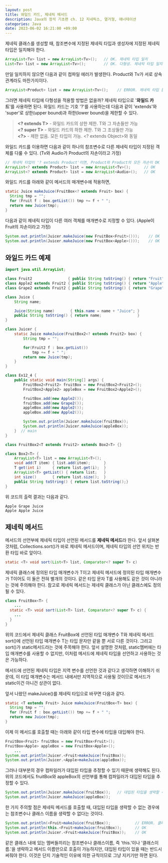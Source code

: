 ```yaml
---
layout: post
title: 와일드 카드, 제네릭 메서드
description: Java의 정석 기초편 ch. 12 지네릭스, 열거형, 애너테이션
categories: Java
date: 2023-06-02 16:21:00 +09:00
---
```

제네릭 클래스를 생성할 때, 참조변수에 지정된 제네릭 타입과 생성자에 지정된 제네릭 타입은 일치해야 한다.

```java
ArrayList<Tv> list = new ArrayList<Tv>();   // OK. 제네릭 타입 일치
List<Tv> list = new ArrayList<Tv>();        // OK. 다형성. 제네릭 타입 일치
```

만일 일치하지 않으면 다음과 같이 컴파일 에러가 발생한다. Product와 Tv가 서로 상속관계라도 마찬가지이다.

```java
ArrayList<Product> list = new ArrayList<Tv>();    // ERROR. 제네릭 타입 불일치
```

그러면 제네릭 타입에 다형성을 적용할 방법은 없을까? 제네릭 타입으로 '**와일드 카드**'를 사용하면 된다. 와일드 카드는 기호 '?'를 사용하는데 다음과 같이 'extends'와 'super'로 상한(upper bound)과 하한(lower bound)을 제한할 수 있다.

> **&lt;? extends T&gt;** - 와일드 카드의 상한 제한. T와 그 자손들만 가능\
> **&lt;? super T&gt;** - 와일드 카드의 하한 제한. T와 그 조상들만 가능\
> **&lt;?&gt;** - 제한 없음. 모든 타입이 가능. &lt;? extends Object&gt;와 동일

와일드 카드를 이용하면 다음과 같이 하나의 참조변수로 다른 제네릭 타입이 지정된 객체를 다룰 수 있다. (Tv와 Audio가 Product의 자손이라고 가정)

```java
// 제네릭 타입이 '? extends Product'이면, Product와 Product의 모든 자손이 OK
ArrayList<? extends Product> list = new ArrayList<Tv>();      // OK
ArrayList<? extends Product> list = new ArrayList<Audio>();   // OK
```

와일드 카드를 아래와 같이 메서드의 매개변수에 적용하면,

```java
static Juice makeJuice(FruitBox<? extends Fruit> box) {
  String tmp = "";
  for (Fruit f : box.getList()) tmp += f + " ";
  return new Juice(tmp);
}
```

다음과 같이 제네릭 타입이 다른 여러 객체를 매개변수로 지정할 수 있다. (Apple이 Fruit의 자손이라고 가정)

```java
System.out.println(Juicer.makeJuice(new FruitBox<Fruit>()));    // OK
System.out.println(Juicer.makeJuice(new FruitBox<Apple>()));    // OK
```


## 와일드 카드 예제

```java
import java.util.ArrayList;

class Fruit2		       	{ public String toString() { return "Fruit";}}
class Apple2 extends Fruit2	{ public String toString() { return "Apple";}}
class Grape2 extends Fruit2	{ public String toString() { return "Grape";}}

class Juice {
	String name;

	Juice(String name)       { this.name = name + "Juice"; }
	public String toString() { return name;                }
}

class Juicer {
	static Juice makeJuice(FruitBox2<? extends Fruit2> box) {
		String tmp = "";

		for(Fruit2 f : box.getList()) 
			tmp += f + " ";
		return new Juice(tmp);
	}
}

class Ex12_4 {
	public static void main(String[] args) {
		FruitBox2<Fruit2> fruitBox = new FruitBox2<Fruit2>();
		FruitBox2<Apple2> appleBox = new FruitBox2<Apple2>();

		fruitBox.add(new Apple2());
		fruitBox.add(new Grape2());
		appleBox.add(new Apple2());
		appleBox.add(new Apple2());

		System.out.println(Juicer.makeJuice(fruitBox));
		System.out.println(Juicer.makeJuice(appleBox));
	}  // main
}

class FruitBox2<T extends Fruit2> extends Box2<T> {}

class Box2<T> {
	ArrayList<T> list = new ArrayList<T>();
	void add(T item) { list.add(item);      }
	T get(int i)     { return list.get(i);  }
	ArrayList<T> getList() { return list;   }
	int size()       { return list.size();  }
	public String toString() { return list.toString();}
}
```

위 코드의 출력 결과는 다음과 같다.

```
Apple Grape Juice
Apple Apple Juice
```


## 제네릭 메서드

메서드의 선언부에 제네릭 타입이 선언된 메서드를 **제네릭 메서드**라 한다. 앞서 살펴본 것처럼, Collections.sort()가 바로 제네릭 메서드이며, 제네릭 타입의 선언 위치는 반환 타입 바로 앞이다.

```java
static <T> void sort(List<T> list, Comparator<? super T> c)
```

제네릭 클래스에 정의된 타입 매개변수가 T이고 제네릭 메서드에 정의된 타입 매개변수가 T이어도 이 둘은 전혀 별개의 것이다. 같은 타입 문자 T를 사용해도 같은 것이 아니라는 것에 주의해야 한다. 참고로 제네릭 메서드는 제네릭 클래스가 아닌 클래스에도 정의될 수 있다. 

```java
class FruitBox<T> {
    ...
  static <T> void sort(List<T> list, Comparator<? super T> c) {
    ...
  }
}
```

위의 코드에서 제네릭 클래스 FruitBox에 선언된 타입 매개변수 T와 제네릭 메서드 sort()에 선언된 타입 매개변수 T는 타입 문자만 같을 뿐 서로 다른 것이다. 그리고 sort()가 static메서드라는 것에 주목해야 한다. 앞서 설명한 것처럼, static멤버에는 타입 매개변수를 사용할 수 없지만, 이처럼 메서드에 제네릭 타입을 선언하고 사용하는 것은 가능하다. 

메서드에 선언된 제네릭 타입은 지역 변수를 선언한 것과 같다고 생각하면 이해하기 쉬운데, 이 타입 매개변수는 메서드 내에서만 지역적으로 사용될 것이므로 메서드가 static이건 아니건 상관이 없다.

앞서 나왔던 makeJuice()를 제네릭 타입으로 바꾸면 다음과 같다.

```java
static <T extends Fruit> Juice makeJuice(FruitBox<T> box) {
  String tmp = "";
  for (Fruit f : box.getList()) tmp += f + " ";
  return new Juice(tmp);
}
```

이제 이 메서드를 호출할 때는 아래와 같이 타입 변수에 타입을 대입해야 한다.

```java
FruitBox<Fruit> fruitBox = new FruitBox<Fruit>();
FruitBox<Apple> appleBox = new FruitBox<Apple>();
    ...
System.out.println(Juicer.<Fruit>makeJuice(fruitBox));
System.out.println(Juicer.<Apple>makeJuice(appleBox));
```

그러나 대부분의 경우 컴파일러가 대입된 타입을 추정할 수 있기 때문에 생략해도 된다. 위의 코드에서도 fruitBox와 appleBox의 선언부를 통해 컴파일러가 대입된 타입을 추정할 수 있다.

```java
System.out.println(Juicer.makeJuice(fruitBox));   // 대입된 타입을 생략할 수 있다.
System.out.println(Juicer.makeJuice(appleBox));
```

한 가지 주의할 점은 제네릭 메서드를 호출할 때, 대입된 타입을 생략할 수 없는 경우에는 참조변수나 클래스 이름을 생략할 수 없다는 것이다.

```java
System.out.println(<Fruit>makeJuice(fruitBox));           // ERROR. 클래스 이름 생략 불가
System.out.println(this.<Fruit>makeJuice(fruitBox));      // OK
System.out.println(Juicer.<Fruit>makeJuice(fruitBox));    // OK
```

같은 클래스 내에 있는 멤버들끼리는 참조변수나 클래스이름, 즉 'this.'이나 '클래스이름.'을 생략하고 메서드 이름만으로 호출이 가능하지만, 대입된 타입이 있을 때는 반드시 써줘야 한다. 이것은 단지 기술적인 이유에 의한 규칙이므로 그냥 지키기만 하면 된다. 
